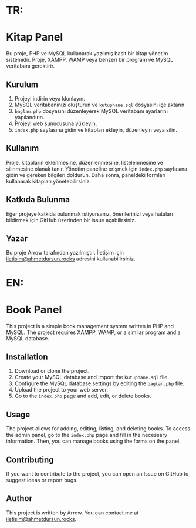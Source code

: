 # TR:
# Kitap Panel

Bu proje, PHP ve MySQL kullanarak yazılmış basit bir kitap yönetim sistemidir. Proje, XAMPP, WAMP veya benzeri bir program ve MySQL veritabanı gerektirir.

## Kurulum

1. Projeyi indirin veya klonlayın.
2. MySQL veritabanınızı oluşturun ve `kutuphane.sql` dosyasını içe aktarın.
3. `baglan.php` dosyasını düzenleyerek MySQL veritabanı ayarlarını yapılandırın.
4. Projeyi web sunucusuna yükleyin.
5. `index.php` sayfasına gidin ve kitapları ekleyin, düzenleyin veya silin.

## Kullanım

Proje, kitapların eklenmesine, düzenlenmesine, listelenmesine ve silinmesine olanak tanır. Yönetim paneline erişmek için `index.php` sayfasına gidin ve gereken bilgileri doldurun. Daha sonra, paneldeki formları kullanarak kitapları yönetebilirsiniz.

## Katkıda Bulunma

Eğer projeye katkıda bulunmak istiyorsanız, önerilerinizi veya hataları bildirmek için GitHub üzerinden bir Issue açabilirsiniz.

## Yazar

Bu proje Arrow tarafından yazılmıştır. İletişim için iletisim@ahmetdursun.rocks adresini kullanabilirsiniz. 

# EN:
# Book Panel

This project is a simple book management system written in PHP and MySQL. The project requires XAMPP, WAMP, or a similar program and a MySQL database.

## Installation

1. Download or clone the project.
2. Create your MySQL database and import the `kutuphane.sql` file.
3. Configure the MySQL database settings by editing the `baglan.php` file.
4. Upload the project to your web server.
5. Go to the `index.php` page and add, edit, or delete books.

## Usage

The project allows for adding, editing, listing, and deleting books. To access the admin panel, go to the `index.php` page and fill in the necessary information. Then, you can manage books using the forms on the panel.

## Contributing

If you want to contribute to the project, you can open an Issue on GitHub to suggest ideas or report bugs.

## Author

This project is written by Arrow. You can contact me at iletisim@ahmetdursun.rocks.
